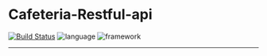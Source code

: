 # Cafeteria-Restful-api
[![Build Status](https://travis-ci.com/roharon/cafeteria-Restful-api.svg?branch=master)](https://travis-ci.com/roharon/cafeteria-Restful-api)
![language](https://img.shields.io/badge/Python-3-blue.svg) ![framework](https://img.shields.io/badge/Framework-Flask-green.svg)

-------


